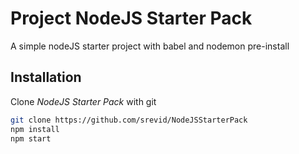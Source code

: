 # Project NodeJS Starter Pack

A simple nodeJS starter project with babel and nodemon pre-install
## Installation

Clone _NodeJS Starter Pack_ with git

```bash
git clone https://github.com/srevid/NodeJSStarterPack
npm install
npm start
```
    
